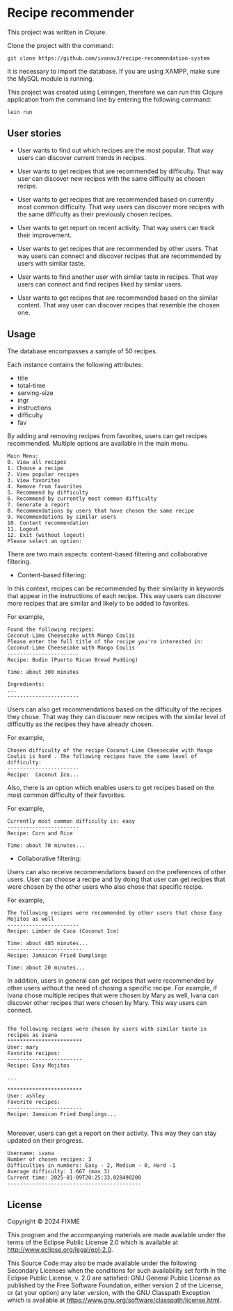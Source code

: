 # Recipe recommender

This project was written in Clojure.

Clone the project with the command:

`git clone https://github.com/ivanav3/recipe-recommendation-system`

It is necessary to import the database. If you are using XAMPP, make sure the MySQL module is running.

This project was created using Leiningen, therefore we can run this Clojure application from the command line by entering the following command:

`lein run`

## User stories

- User wants to find out which recipes are the most popular. That way users can discover current trends in recipes.

- User wants to get recipes that are recommended by difficulty. That way user can discover new recipes with the same difficulty as chosen recipe.

- User wants to get recipes that are recommended based on currently most common difficulty. That way users can discover more recipes with the same difficulty as their previously chosen recipes.

- User wants to get report on recent activity. That way users can track their improvement.

- User wants to get recipes that are recommended by other users. That way users can connect and discover recipes that are recommended by users with similar taste.

- User wants to find another user with similar taste in recipes. That way users can connect and find recipes liked by similar users.

- User wants to get recipes that are recommended based on the similar content. That way user can discover recipes that resemble the chosen one.

## Usage

The database encompasses a sample of 50 recipes.

Each instance contains the following attributes:

- title
- total-time
- serving-size
- ingr
- instructions
- difficulty
- fav

By adding and removing recipes from favorites, users can get recipes recommended. Multiple options are available in the main menu.

```Welcome, user
Main Menu:
0. View all recipes
1. Choose a recipe
2. View popular recipes
3. View favorites
4. Remove from favorites
5. Recommend by difficulty
6. Recommend by currently most common difficulty
7. Generate a report
8. Recommendations by users that have chosen the same recipe
9. Recommendations by similar users
10. Content recommendation
11. Logout
12. Exit (without logout)
Please select an option:
```

There are two main aspects: content-based filtering and collaborative filtering.

- Content-based filtering:

In this context, recipes can be recommended by their similarity in keywords that appear in the instructions of each recipe. This way users can discover more recipes that are similar and likely to be added to favorites.

For example,

```
Found the following recipes:
Coconut-Lime Cheesecake with Mango Coulis
Please enter the full title of the recipe you're interested in:
Coconut-Lime Cheesecake with Mango Coulis
-----------------------
Recipe: Budin (Puerto Rican Bread Pudding)

Time: about 300 minutes

Ingredients:
...
-----------------------
```

Users can also get recommendations based on the difficulty of the recipes they chose. That way they can discover new recipes with the similar level of difficultiy as the recipes they have already chosen.

For example,

```
Chosen difficulty of the recipe Coconut-Lime Cheesecake with Mango Coulis is hard . The following recipes have the same level of difficulty:
-----------------------
Recipe:  Coconut Ice...
```

Also, there is an option which enables users to get recipes based on the most common difficulty of their favorites.

For example,

```
Currently most common difficulty is: easy
-----------------------
Recipe: Corn and Rice

Time: about 70 minutes...
```

- Collaborative filtering:

Users can also receive recommendations based on the preferences of other users. User can choose a recipe and by doing that user can get recipes that were chosen by the other users who also chose that specific recipe.

For example,

```
The following recipes were recommended by other users that chose Easy Mojitos as well
-----------------------
Recipe: Limber de Coco (Coconut Ice)

Time: about 485 minutes...
------------------------
Recipe: Jamaican Fried Dumplings

Time: about 20 minutes...
```

In addition, users in general can get recipes that were recommended by other users without the need of chosing a specific recipe. For example, if Ivana chose multiple recipes that were chosen by Mary as well, Ivana can discover other recipes that were chosen by Mary. This way users can connect.

```

The following recipes were chosen by users with similar taste in recipes as ivana
************************
User: mary
Favorite recipes:
------------------------
Recipe: Easy Mojitos

...

************************
User: ashley
Favorite recipes:
------------------------
Recipe: Jamaican Fried Dumplings...


```

Moreover, users can get a report on their activity. This way they can stay updated on their progress.

```
Username: ivana
Number of chosen recipes: 3
Difficulties in numbers: Easy - 2, Medium - 0, Hard -1
Average difficulty: 1.667 (max 3)
Current time: 2025-01-09T20:25:33.028498200
-------------------------------------------
```

## License

Copyright © 2024 FIXME

This program and the accompanying materials are made available under the
terms of the Eclipse Public License 2.0 which is available at
http://www.eclipse.org/legal/epl-2.0.

This Source Code may also be made available under the following Secondary
Licenses when the conditions for such availability set forth in the Eclipse
Public License, v. 2.0 are satisfied: GNU General Public License as published by
the Free Software Foundation, either version 2 of the License, or (at your
option) any later version, with the GNU Classpath Exception which is available
at https://www.gnu.org/software/classpath/license.html.
